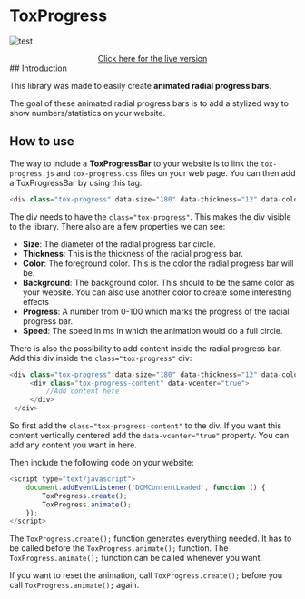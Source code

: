 # ToxProgress
![test](https://thumbs.gfycat.com/LimpAmpleCuckoo-size_restricted.gif)
<div style="text-align: center;"><a href="https://toxsickcoder.github.io/ToxProgress/index.html">Click here for the live version</a></div>
## Introduction

This library was made to easily create **animated radial progress bars**.

The goal of these animated radial progress bars is to add a stylized way to show numbers/statistics on your website.

## How to use

The way to include a **ToxProgressBar** to your website is to link the `tox-progress.js` and `tox-progress.css` files on your web page. You can then add a ToxProgressBar by using this tag:

``` javascript
<div class="tox-progress" data-size="180" data-thickness="12" data-color="#229922" data-background="#ffffff" data-progress="25" data-speed="500"></div>
```

The div needs to have the `class="tox-progress"`. This makes the div visible to the library. There also are a few properties we can see:
- **Size**: The diameter of the radial progress bar circle.
- **Thickness**: This is the thickness of the radial progress bar.
- **Color**: The foreground color. This is the color the radial progress bar will be.
- **Background**: The background color. This should to be the same color as your website. You can also use another color to create some interesting effects
- **Progress**: A number from 0-100 which marks the progress of the radial progress bar.
- **Speed**: The speed in ms in which the animation would do a full circle.

There is also the possibility to add content inside the radial progress bar. Add this div inside the `class="tox-progress"` div:

``` javascript
<div class="tox-progress" data-size="180" data-thickness="12" data-color="#229922" data-background="#ffffff" data-progress="25" data-speed="500">
     <div class="tox-progress-content" data-vcenter="true">
         //Add content here
     </div>
 </div>
 ```

So first add the `class="tox-progress-content"` to the div. If you want this content vertically centered add the `data-vcenter="true"` property. You can add any content you want in here.

Then include the following code on your website:

``` javascript
<script type="text/javascript">
    document.addEventListener('DOMContentLoaded', function () {
        ToxProgress.create();
        ToxProgress.animate();
    });
</script>
```

The `ToxProgress.create();` function generates everything needed. It has to be called before the `ToxProgress.animate();` function. The `ToxProgress.animate();` function can be called whenever you want.

If you want to reset the animation, call `ToxProgress.create();` before you call `ToxProgress.animate();` again.